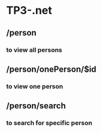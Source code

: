 # TP3-.net

## /person 
### to view all persons

## /person/onePerson/$id 
### to view one person

## /person/search 
### to search for specific person

